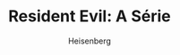 ---
layout: post
author: Heisenberg
category: Séries
post_date: 2022-08-01
post_modified: 2022-08-01
title: 'Resident Evil: A Série'
description: 'Quase três décadas após a descoberta de um vírus mortal, um surto revela os segredos obscuros da Umbrella Corporation. Baseado na franquia de terror.'
poster_path: /xdPpH7W1qYrMjAM02JxQkEY1g0f.jpg
tmdb_id: 108296
imdb_id: tt9660182
runtime: 55
release_date: 2022
genres:
  - Drama
  - Fantasia
  - Ficção científica
casts:
  - Ella Balinska
  - Tamara Smart
  - Siena Agudong
  - Adeline Rudolph
  - Paola Nuñez
  - Lance Reddick
crews:
  - Andrew Dabb
trailer: mUisls0Z-C0
certification: 16
adult: false
vote_average: 6.1
vote_count: 175
qualitys:
  - 1080p
  - 720p
audios:
  - Dual Áudio
  - Português
  - Inglês
extensions:
  - mkv
  - mp4
---